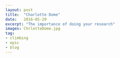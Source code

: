 ```yaml
---
layout: post
title:  "Charlotte Dome"
date:   2016-05-29
excerpt: "The importance of doing your research"
images: ChrlotteDome.jpg
tag:
- climbing
- epic
- blog
---
```

